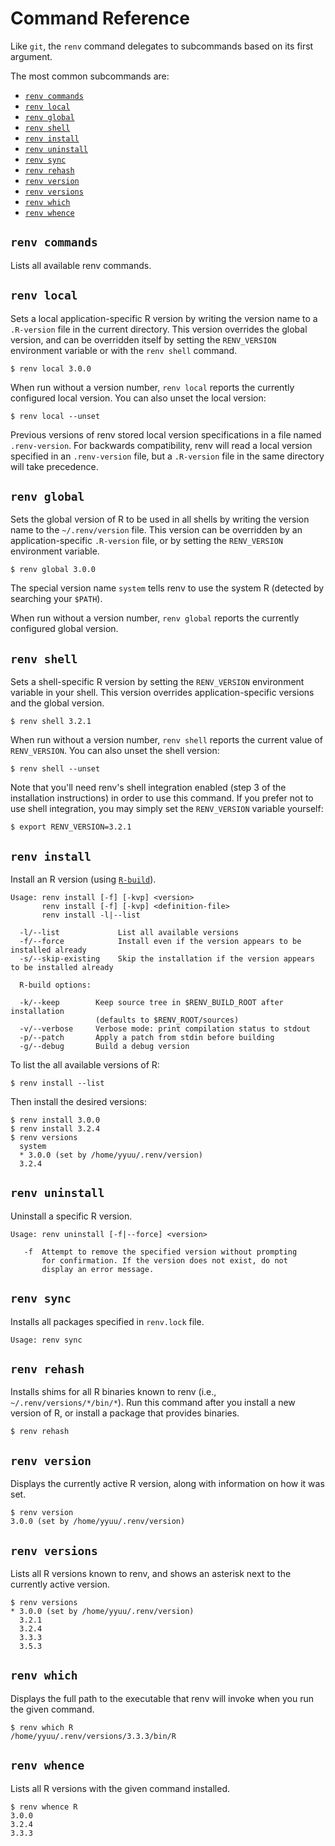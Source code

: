 # Command Reference

Like `git`, the `renv` command delegates to subcommands based on its
first argument.

The most common subcommands are:

* [`renv commands`](#renv-commands)
* [`renv local`](#renv-local)
* [`renv global`](#renv-global)
* [`renv shell`](#renv-shell)
* [`renv install`](#renv-install)
* [`renv uninstall`](#renv-uninstall)
* [`renv sync`](#renv-sync)
* [`renv rehash`](#renv-rehash)
* [`renv version`](#renv-version)
* [`renv versions`](#renv-versions)
* [`renv which`](#renv-which)
* [`renv whence`](#renv-whence)


## `renv commands`

Lists all available renv commands.


## `renv local`

Sets a local application-specific R version by writing the version
name to a `.R-version` file in the current directory. This version
overrides the global version, and can be overridden itself by setting
the `RENV_VERSION` environment variable or with the `renv shell`
command.

    $ renv local 3.0.0

When run without a version number, `renv local` reports the currently
configured local version. You can also unset the local version:

    $ renv local --unset

Previous versions of renv stored local version specifications in a
file named `.renv-version`. For backwards compatibility, renv will
read a local version specified in an `.renv-version` file, but a
`.R-version` file in the same directory will take precedence.


## `renv global`

Sets the global version of R to be used in all shells by writing
the version name to the `~/.renv/version` file. This version can be
overridden by an application-specific `.R-version` file, or by
setting the `RENV_VERSION` environment variable.

    $ renv global 3.0.0

The special version name `system` tells renv to use the system R
(detected by searching your `$PATH`).

When run without a version number, `renv global` reports the
currently configured global version.


## `renv shell`

Sets a shell-specific R version by setting the `RENV_VERSION`
environment variable in your shell. This version overrides
application-specific versions and the global version.

    $ renv shell 3.2.1

When run without a version number, `renv shell` reports the current
value of `RENV_VERSION`. You can also unset the shell version:

    $ renv shell --unset

Note that you'll need renv's shell integration enabled (step 3 of
the installation instructions) in order to use this command. If you
prefer not to use shell integration, you may simply set the
`RENV_VERSION` variable yourself:

    $ export RENV_VERSION=3.2.1


## `renv install`

Install an R version (using [`R-build`](https://github.com/jcrodriguez1989/renv-installer/tree/master/plugins/R-build)).

    Usage: renv install [-f] [-kvp] <version>
           renv install [-f] [-kvp] <definition-file>
           renv install -l|--list

      -l/--list             List all available versions
      -f/--force            Install even if the version appears to be installed already
      -s/--skip-existing    Skip the installation if the version appears to be installed already

      R-build options:

      -k/--keep        Keep source tree in $RENV_BUILD_ROOT after installation
                       (defaults to $RENV_ROOT/sources)
      -v/--verbose     Verbose mode: print compilation status to stdout
      -p/--patch       Apply a patch from stdin before building
      -g/--debug       Build a debug version

To list the all available versions of R:

    $ renv install --list

Then install the desired versions:

    $ renv install 3.0.0
    $ renv install 3.2.4
    $ renv versions
      system
      * 3.0.0 (set by /home/yyuu/.renv/version)
      3.2.4
    
## `renv uninstall`

Uninstall a specific R version.

    Usage: renv uninstall [-f|--force] <version>

       -f  Attempt to remove the specified version without prompting
           for confirmation. If the version does not exist, do not
           display an error message.


## `renv sync`

Installs all packages specified in `renv.lock` file.

    Usage: renv sync


## `renv rehash`

Installs shims for all R binaries known to renv (i.e.,
`~/.renv/versions/*/bin/*`). Run this command after you install a new
version of R, or install a package that provides binaries.

    $ renv rehash


## `renv version`

Displays the currently active R version, along with information on
how it was set.

    $ renv version
    3.0.0 (set by /home/yyuu/.renv/version)


## `renv versions`

Lists all R versions known to renv, and shows an asterisk next to
the currently active version.

    $ renv versions
    * 3.0.0 (set by /home/yyuu/.renv/version)
      3.2.1
      3.2.4
      3.3.3
      3.5.3


## `renv which`

Displays the full path to the executable that renv will invoke when
you run the given command.

    $ renv which R
    /home/yyuu/.renv/versions/3.3.3/bin/R


## `renv whence`

Lists all R versions with the given command installed.

    $ renv whence R
    3.0.0
    3.2.4
    3.3.3

